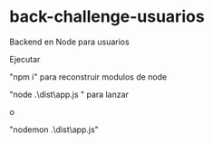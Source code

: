 # back-challenge-usuarios
Backend en Node para usuarios

Ejecutar 

"npm i" para reconstruir modulos de node

"node .\dist\app.js " para lanzar

o

"nodemon .\dist\app.js"
